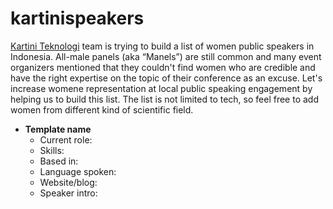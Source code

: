# kartinispeakers
[Kartini Teknologi](https://kartiniteknologi.id/) team is trying to build a list of women public speakers in Indonesia. All-male panels (aka “Manels”) are still common and many event organizers mentioned that they couldn't find women who are credible and have the right expertise on the topic of their conference as an excuse. Let's increase womene representation at local public speaking engagement by helping us to build this list. The list is not limited to tech, so feel free to add women from different kind of scientific field. 

<!--- Tim [Kartini Teknologi](https://kartiniteknologi.id/) sedang mencoba untuk membuat daftar pembicara publik perempuan di Indonesia. All-male panels (aka “Manels”) masih menjadi fenomena umum dan banyak penyelenggara acara beralasan bahwa mereka mengalami kesulitan mencari pembicara perempuan yang kredibel dan memiliki keahlian pada topik yang mereka bahas pada acara mereka. Mari meningkatkan perwakilan perempuan di acara publik lokal dengan membantu kami membuat daftar ini. Daftar ini tidak dibatasi hanya untuk bidang teknologi, jadi sila menambahkan perempuan dari bidang keilmuan yang lain. --->

+ **Template name**
  - Current role:
  - Skills: 
  - Based in: 
  - Language spoken:
  - Website/blog: 
  - Speaker intro: 
  
